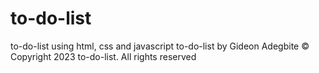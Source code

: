# to-do-list
to-do-list using html, css and javascript
to-do-list by Gideon Adegbite
© Copyright 2023 to-do-list. All rights reserved

